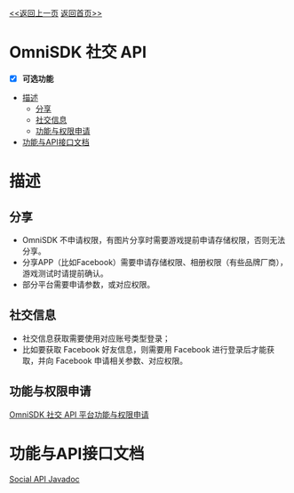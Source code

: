 [<<返回上一页](/sdk-docs/docs/omni-sdk/OmniSDK接入指南.md#333-社交)         [返回首页>>](/sdk-docs)

OmniSDK 社交 API
=====
- [x] **可选功能**

<!-- TOC -->

- [描述](#描述)
    - [分享](#分享)
    - [社交信息](#社交信息)
    - [功能与权限申请](#功能与权限申请)
- [功能与API接口文档](#功能与api接口文档)

<!-- /TOC -->

# 描述

## 分享
- OmniSDK 不申请权限，有图片分享时需要游戏提前申请存储权限，否则无法分享。
- 分享APP（比如Facebook）需要申请存储权限、相册权限（有些品牌厂商），游戏测试时请提前确认。
- 部分平台需要申请参数，或对应权限。

## 社交信息
- 社交信息获取需要使用对应账号类型登录；
- 比如要获取 Facebook 好友信息，则需要用 Facebook 进行登录后才能获取，并向 Facebook 申请相关参数、对应权限。

## 功能与权限申请
[OmniSDK 社交 API 平台功能与权限申请](https://d7n9vj8ces.feishu.cn/docs/doccnpgXVFBrTQ2D9BZNIOqCpvd)

# 功能与API接口文档
[Social API Javadoc][ISocial]



[ISocial]:../api/html/-omni-s-d-k/com.kingsoft.shiyou.omnisdk.api.interfaces/-i-social/index.html